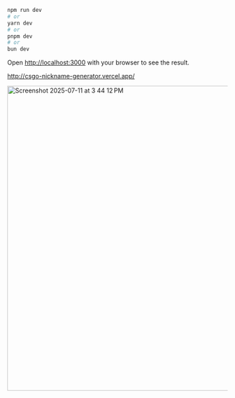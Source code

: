 ```bash
npm run dev
# or
yarn dev
# or
pnpm dev
# or
bun dev
```
Open [http://localhost:3000](http://localhost:3000) with your browser to see the result.

http://csgo-nickname-generator.vercel.app/

<img width="581" height="696" alt="Screenshot 2025-07-11 at 3 44 12 PM" src="https://github.com/user-attachments/assets/89952163-9ec7-4c77-99b8-f61314fbb812" />
